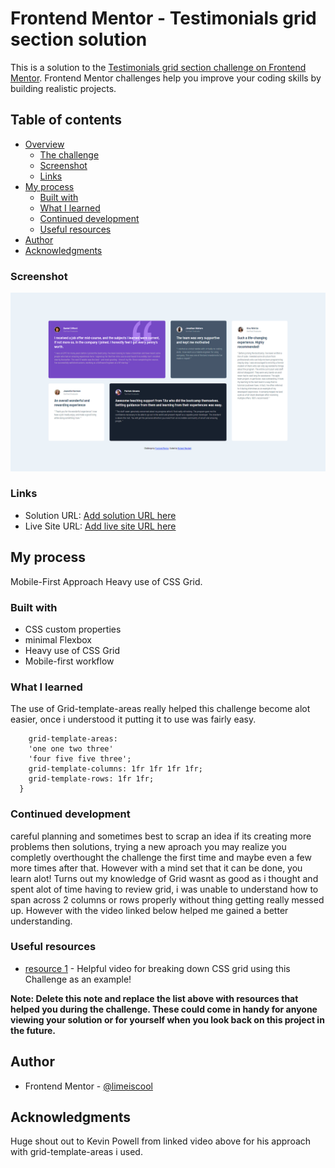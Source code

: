 # Frontend Mentor - Testimonials grid section solution

This is a solution to the [Testimonials grid section challenge on Frontend Mentor](https://www.frontendmentor.io/challenges/testimonials-grid-section-Nnw6J7Un7). Frontend Mentor challenges help you improve your coding skills by building realistic projects. 

## Table of contents

- [Overview](#overview)
  - [The challenge](#the-challenge)
  - [Screenshot](#screenshot)
  - [Links](#links)
- [My process](#my-process)
  - [Built with](#built-with)
  - [What I learned](#what-i-learned)
  - [Continued development](#continued-development)
  - [Useful resources](#useful-resources)
- [Author](#author)
- [Acknowledgments](#acknowledgments)

### Screenshot

![](/images/my-solution.png)


### Links

- Solution URL: [Add solution URL here](https://your-solution-url.com)
- Live Site URL: [Add live site URL here](https://your-live-site-url.com)

## My process

Mobile-First Approach Heavy use of CSS Grid.

### Built with

- CSS custom properties
- minimal Flexbox
- Heavy use of CSS Grid
- Mobile-first workflow

### What I learned

The use of Grid-template-areas really helped this challenge become alot easier, once i understood it putting it to use was fairly easy.

```.grid-container {
    grid-template-areas: 
    'one one two three'
    'four five five three';
    grid-template-columns: 1fr 1fr 1fr 1fr;
    grid-template-rows: 1fr 1fr;
  }
  ```

### Continued development

careful planning and sometimes best to scrap an idea if its creating more problems then solutions, trying a new aproach you may realize you completly overthought the challenge the first time and maybe even a few more times after that. However with a mind set that it can be done, you learn alot! Turns out my knowledge of Grid wasnt as good as i thought and spent alot of time having to review grid, i was unable to understand how to span across 2 columns or rows properly without thing getting really messed up. However with the video linked below helped me gained a better understanding. 

### Useful resources

- [resource 1](https://www.youtube.com/watch?v=rg7Fvvl3taU) - Helpful video for breaking down CSS grid using this Challenge as an example!

**Note: Delete this note and replace the list above with resources that helped you during the challenge. These could come in handy for anyone viewing your solution or for yourself when you look back on this project in the future.**

## Author

- Frontend Mentor - [@limeiscool](https://www.frontendmentor.io/profile/limeiscool)

## Acknowledgments

Huge shout out to Kevin Powell from linked video above for his approach with grid-template-areas i used.
